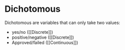 # Dichotomous
Dichotomous are variables that can only take two values:
- yes/no ([[Discrete]])
- positive/negative ([[Discrete]])
- Approved/failed ([[Continuous]])
